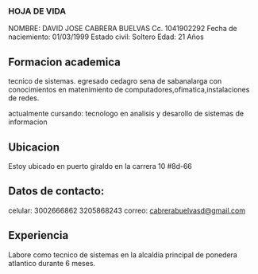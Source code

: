 ### HOJA DE VIDA

NOMBRE: DAVID JOSE CABRERA BUELVAS
Cc. 1041902292
Fecha de naciemiento: 01/03/1999
Estado civil: Soltero
Edad: 21 Años

## Formacion academica

tecnico de sistemas. egresado cedagro sena de sabanalarga con conocimientos en matenimiento de computadores,ofimatica,instalaciones de redes.

actualmente cursando: tecnologo en analisis y desarollo de sistemas de informacion

## Ubicacion 

Estoy ubicado en puerto giraldo en la carrera 10 #8d-66

## Datos de contacto:

celular: 3002666862
         3205868243
correo: cabrerabuelvasd@gmail.com

## Experiencia 

Labore como tecnico de sistemas en la alcaldia principal de ponedera atlantico durante 6 meses.